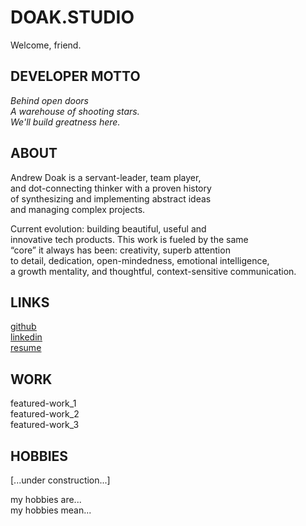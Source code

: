 # DOAK.STUDIO
Welcome, friend.

## DEVELOPER MOTTO
<i>Behind open doors  
A warehouse of shooting stars.  
We'll build greatness here.  </i>  

## ABOUT
Andrew Doak is a servant-leader, team player,  
and dot-connecting thinker with a proven history  
of synthesizing and implementing abstract ideas  
and managing complex projects. 

Current evolution: building beautiful, useful and  
innovative tech products. This work is fueled by the same  
“core” it always has been: creativity, superb attention  
to detail, dedication, open-mindedness, emotional intelligence,  
a growth mentality, and thoughtful, context-sensitive communication.  

## LINKS
<u><a href="https://github.com/andrewdoak/" target="_blank" style="font-size: 1em">github</a></u>  
<u><a href="https://www.linkedin.com/in/doak-andrew/" target="_blank" style="font-size: 1em">linkedin</a></u>  
<u><a href="https://github.com/andrewdoak/doak.studio/blob/main/andrew-doak_resume.pdf" target="_blank" style="font-size: 1em">resume</a></u>   


## WORK
featured-work_1  
featured-work_2  
featured-work_3  

## HOBBIES
[...under construction...]  

my hobbies are...  
my hobbies mean...  

